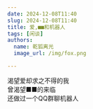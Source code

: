 ```yaml
---
date: 2024-12-08T11:40
slug: 2024-12-08T11:40
title: 爱,■■和机器人
tags: [闲谈]
authors:
  name: 乾狐离光
  image_url: /img/fox.png

---
```


渴望爱却求之不得的我<br />
曾渴望■■的来临<br />
还做过一个QQ群聊机器人